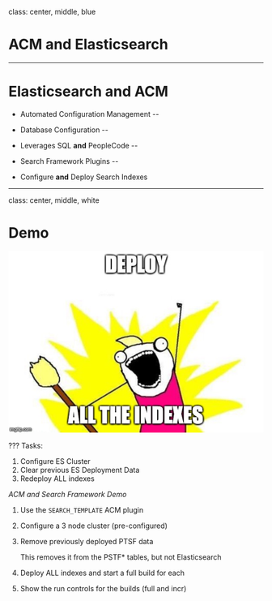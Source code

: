 class: center, middle, blue

# ACM and Elasticsearch

---

# Elasticsearch and ACM

* Automated Configuration Management
--

* Database Configuration
--

* Leverages SQL **and** PeopleCode
--

* Search Framework Plugins
--

* Configure **and** Deploy Search Indexes

---

class: center, middle, white

# Demo

![Demo](../images/esacm.jpg)

???
Tasks:

1. Configure ES Cluster
1. Clear previous ES Deployment Data
1. Redeploy ALL indexes

*ACM and Search Framework Demo*

1. Use the `SEARCH_TEMPLATE` ACM plugin
1. Configure a 3 node cluster (pre-configured)
1. Remove previously deployed PTSF data

    This removes it from the PSTF* tables, but not Elasticsearch

1. Deploy ALL indexes and start a full build for each
1. Show the run controls for the builds (full and incr)